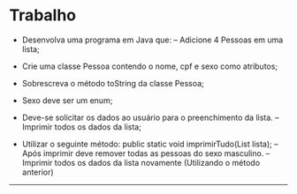 # Trabalho
- Desenvolva uma programa em Java que: – Adicione 4 Pessoas em uma lista;


- Crie uma classe Pessoa contendo o nome, cpf e sexo como
atributos;


- Sobrescreva o método toString da classe Pessoa;


- Sexo deve ser um enum;


- Deve-se solicitar os dados ao usuário para o preenchimento da lista. – Imprimir todos os dados da lista;


- Utilizar o seguinte método:
public static void imprimirTudo(List<Pessoa> lista); – Após imprimir deve remover todas as pessoas do sexo masculino. – Imprimir todos os dados da lista novamente (Utilizando o método
anterior)
---